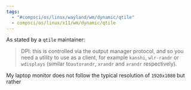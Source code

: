 ```yaml
---
tags:
  - "#compsci/os/linux/wayland/wm/dynamic/qtile"
  - compsci/os/linux/x11/wm/dynamic/qtile
---
```

As stated by a `qtile` maintainer:
> DPI: this is controlled via the output manager protocol, and so you need a utility to use as a client, for example `kanshi`, `wlr-randr` or `wdisplays` (similar to`autorandr`, `xrandr` and `arandr` respectively).

My laptop monitor does not follow the typical resolution of `1920x1080` but rather